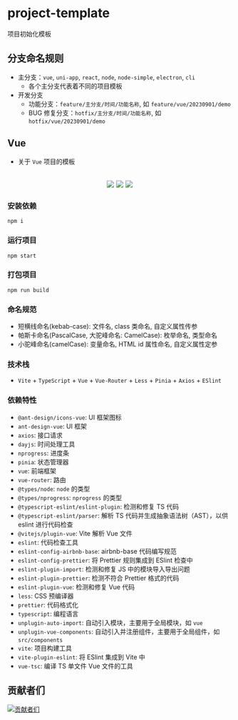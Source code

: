 # project-template

项目初始化模板

## 分支命名规则

- 主分支：`vue`, `uni-app`, `react`, `node`, `node-simple`, `electron`, `cli`
  - 各个主分支代表着不同的项目模板
- 开发分支
  - 功能分支：`feature/主分支/时间/功能名称`, 如 `feature/vue/20230901/demo`
  - BUG 修复分支：`hotfix/主分支/时间/功能名称`, 如 `hotfix/vue/20230901/demo`

## Vue

- 关于 `Vue` 项目的模板

<h2 align="center">
  <a href="https://gitee.com/biaovorg/project-template/tree/vue"><img src="https://img.shields.io/badge/version-v1.1.10-blue" /></a>
  <a href="https://gitee.com/biaovorg/project-template/blob/vue/LICENSE"><img src="https://img.shields.io/badge/license-MIT-green" /></a>
  <a href="https://gitee.com/biaovorg/project-template/blob/vue/.eslintrc.js"><img src="https://img.shields.io/badge/eslint-prettier-blue?logo=eslint" /></a>
</h2>

### 安装依赖

```Basic
npm i
```

### 运行项目

```Basic
npm start
```

### 打包项目

```Basic
npm run build
```

### 命名规范

- 短横线命名(kebab-case): 文件名, class 类命名, 自定义属性传参
- 帕斯卡命名(PascalCase, 大驼峰命名: CamelCase): 枚举命名, 类型命名
- 小驼峰命名(camelCase): 变量命名, HTML id 属性命名, 自定义属性定参

### 技术栈

- `Vite` + `TypeScript` + `Vue` + `Vue-Router` + `Less` + `Pinia` + `Axios` + `ESlint`

### 依赖特性

- `@ant-design/icons-vue`: UI 框架图标
- `ant-design-vue`: UI 框架
- `axios`: 接口请求
- `dayjs`: 时间处理工具
- `nprogress`: 进度条
- `pinia`: 状态管理器
- `vue`: 前端框架
- `vue-router`: 路由
- `@types/node`: `node` 的类型
- `@types/nprogress`: `nprogress` 的类型
- `@typescript-eslint/eslint-plugin`: 检测和修复 TS 代码
- `@typescript-eslint/parser`: 解析 TS 代码并生成抽象语法树（AST），以供 eslint 进行代码检查
- `@vitejs/plugin-vue`: Vite 解析 Vue 文件
- `eslint`: 代码检查工具
- `eslint-config-airbnb-base`: airbnb-base 代码编写规范
- `eslint-config-prettier`: 将 Prettier 规则集成到 ESlint 检查中
- `eslint-plugin-import`: 检测和修复 JS 中的模块导入导出问题
- `eslint-plugin-prettier`: 检测不符合 Prettier 格式的代码
- `eslint-plugin-vue`: 检测和修复 Vue 代码
- `less`: CSS 预编译器
- `prettier`: 代码格式化
- `typescript`: 编程语言
- `unplugin-auto-import`: 自动引入模块，主要用于全局模块，如 `vue`
- `unplugin-vue-components`: 自动引入并注册组件，主要用于全局组件，如 `src/components`
- `vite`: 项目构建工具
- `vite-plugin-eslint`: 将 ESlint 集成到 Vite 中
- `vue-tsc`: 编译 TS 单文件 Vue 文件的工具

## 贡献者们

[![贡献者们](https://contrib.rocks/image?repo=biaov/project-template)](https://github.com/biaov/project-template/graphs/contributors)
